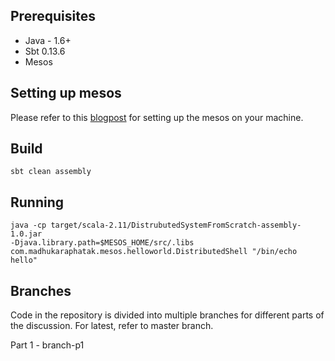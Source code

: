 
## Prerequisites

* Java - 1.6+
* Sbt 0.13.6
* Mesos

## Setting up mesos

Please refer to this [blogpost](http://blog.madhukaraphatak.com/mesos-single-node-setup-ubuntu/) for setting up the mesos on your machine.

## Build

    sbt clean assembly
    
## Running 
   ``` 
   java -cp target/scala-2.11/DistrubutedSystemFromScratch-assembly-1.0.jar 
   -Djava.library.path=$MESOS_HOME/src/.libs 
   com.madhukaraphatak.mesos.helloworld.DistributedShell "/bin/echo hello" 
   ```
   
## Branches
   
Code in the repository is divided into multiple branches for different parts of the discussion. For latest,
refer to master branch.

Part 1 - branch-p1